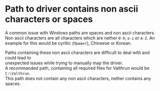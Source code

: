 # Path to driver contains non ascii characters or spaces
A common issue with Windows paths are spaces and non ascii characters.  
Non ascii characters are all characters which are nether `0-9`, `a-z` or `A-Z`. 
An example for this would be cyrillic (`Привет`), Chineese or Korean.  

Paths containing these non ascii characters are difficult to deal with and could lead to  
unexpected issues while trying to manually map the driver.  
A recommanded path, containing all required files for Valthrun would be `C:\Valthrun`.  
This path does not contain any non ascii characters, nether contains any spaces.